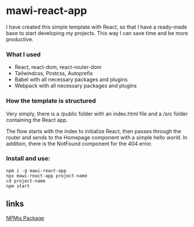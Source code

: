 # mawi-react-app

I have created this simple template with React, so that I have a ready-made base to start developing my projects. This way I can save time and be more productive.

### What I used
- React, react-dom, react-router-dom
- Tailwindcss, Postcss, Autoprefix
- Babel with all necessary packages and plugins
- Webpack with all necessary packages and plugins

### How the template is structured
Very simply, there is a /public folder with an index.html file and a /src folder containing the React app.

The flow starts with the index to initialize React, then passes through the router and sends to the Homepage component with a simple hello world. In addition, there is the NotFound component for the 404 error.

### Install and use:
```
npm i -g mawi-react-app
npx mawi-react-app project-name
cd project-name
npm start
```

## links

[NPMjs Package](https://www.npmjs.com/package/mawi-react-app)
